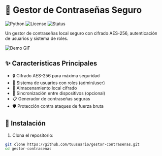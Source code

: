 # 🔐 Gestor de Contraseñas Seguro

![Python](https://img.shields.io/badge/Python-3.8%2B-blue)
![License](https://img.shields.io/badge/License-MIT-green)
![Status](https://img.shields.io/badge/Status-Stable-brightgreen)

Un gestor de contraseñas local seguro con cifrado AES-256, autenticación de usuarios y sistema de roles.

![Demo GIF](https://media.giphy.com/media/v1.Y2lkPTc5MGI3NjExcDk5dWl3OGVkY2VhZzV6M2JtY3J6eGJlcW5tZ2NqdGJxZzB0eWZ6ZyZlcD12MV9pbnRlcm5hbF9naWZfYnlfaWQmY3Q9Zw/xT5LMHxhOfscxPfIfm/giphy.gif)

## ✨ Características Principales

- 🔒 Cifrado AES-256 para máxima seguridad
- 👥 Sistema de usuarios con roles (admin/user)
- 📁 Almacenamiento local cifrado
- 🔄 Sincronización entre dispositivos (opcional)
- 📋 Generador de contraseñas seguras
- 🛡️ Protección contra ataques de fuerza bruta

## 🚀 Instalación

1. Clona el repositorio:
```bash
git clone https://github.com/tuusuario/gestor-contrasenas.git
cd gestor-contrasenas